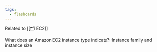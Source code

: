 ```yaml
---
tags:
  - flashcards
---
```

Related to [[🗂️ EC2]]

What does an Amazon EC2 instance type indicate?::Instance family and instance size
<!--SR:!2024-04-25,4,270-->

